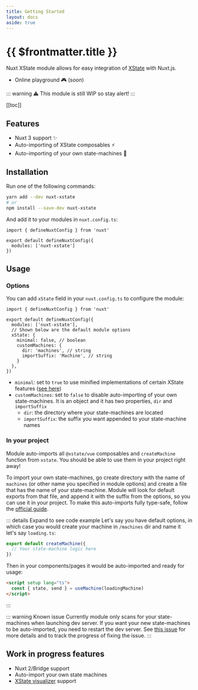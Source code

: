 ```yaml
---
title: Getting Started
layout: docs
aside: true
---
```


# {{ $frontmatter.title }}

Nuxt XState module allows for easy integration of [XState](https://xstate.js.org/) with Nuxt.js.

- Online playground :video_game: (*soon*)

::: warning
:warning: This module is still WIP so stay alert!
:::

[[toc]]

## Features

- Nuxt 3 support :sparkles:
- Auto-importing of XState composables :zap:
- Auto-importing of your own state-machines :mechanical_arm:

## Installation

Run one of the following commands:

```bash
yarn add --dev nuxt-xstate
# or
npm install --save-dev nuxt-xstate
```

And add it to your modules in `nuxt.config.ts`:

```ts{4}
import { defineNuxtConfig } from 'nuxt'

export default defineNuxtConfig({
  modules: ['nuxt-xstate']
})
```

## Usage

### Options

You can add `xState` field in your `nuxt.config.ts` to configure the module:

```ts{6-12}
import { defineNuxtConfig } from 'nuxt'

export default defineNuxtConfig({
  modules: ['nuxt-xstate'],
  // Shown below are the default module options
  xState: {
    minimal: false, // boolean
    customMachines: {
      dir: 'machines', // string
      importSuffix: 'Machine', // string
    }
  },
})
```

- `minimal`: set to `true` to use minified implementations of certain XState features ([see here](https://xstate.js.org/docs/packages/xstate-fsm/#features))
- `customMachines`: set to `false` to disable auto-importing of your own state-machines. It is an object and it has two properties, `dir` and `importSuffix`
  - `dir`: the directory where your state-machines are located
  - `importSuffix`: the suffix you want appended to your state-machine names


### In your project

Module auto-imports all `@xstate/vue` composables and `createMachine` function from `xstate`. You should be able to use them in your project right away!

To import your own state-machines, go create directory with the name of `machines` (or other name you specified in module options) and create a file that has the name of your state-machine. Module will look for default exports from that file, and append it with the suffix from the options, so you can use it in your project. To make this auto-imports fully type-safe, follow the [official guide](https://xstate.js.org/docs/guides/typescript.html#using-typescript).

::: details Expand to see code example
Let's say you have default options, in which case you would create your machine in `/machines` dir and name it let's say `loading.ts`:
```ts
export default createMachine({
  // Your state-machine logic here
})
```

Then in your components/pages it would be auto-imported and ready for usage:
```html
<script setup lang="ts">
  const { state, send } = useMachine(loadingMachine)
</script>
```
:::

::: warning Known issue
Currently module only scans for your state-machines when launching dev server. If you want your new state-machines to be auto-imported, you need to restart the dev server. See [this issue](https://github.com/Lexpeartha/nuxt-xstate/issues/9) for more details and to track the progress of fixing the issue.
:::

## Work in progress features

- Nuxt 2/Bridge support
- Auto-import your own state machines
- [XState visualizer](https://xstate.js.org/viz/) support